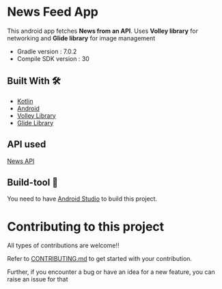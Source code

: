 # News Feed App

This android app fetches **News from an API**. Uses **Volley library** for networking and **Glide library** for image management 
- Gradle version : 7.0.2
- Compile SDK version : 30

## Built With 🛠
- [Kotlin](https://kotlinlang.org/)
- [Android](https://developer.android.com/docs)
- [Volley Library](https://developer.android.com/training/volley)
- [Glide Library](https://github.com/bumptech/glide)


## API used
  [News API](https://github.com/SauravKanchan/NewsAPI)

## Build-tool 🧰
You need to have [Android Studio](https://developer.android.com/studio) to build this project.

# Contributing to this project
All types of contributions are welcome!!

Refer to [CONTRIBUTING.md](https://github.com/AnuragThePathak/News-Feed-App/blob/master/CONTRIBUTING.md) to get started with your contribution.

Further, if you encounter a bug or have an idea for a new feature, you can raise an issue for that

